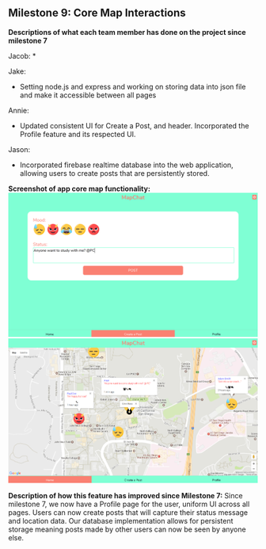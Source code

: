 ## Milestone 9: Core Map Interactions

**Descriptions of what each team member has done on the project since milestone 7**

Jacob:
*

Jake:
* Setting node.js and express and working on storing data into json file and
make it accessible between all pages

Annie:
* Updated consistent UI for Create a Post, and header. Incorporated the Profile feature and its respected UI.

Jason:
* Incorporated firebase realtime database into the web application, allowing users to create posts that are persistently stored.

**Screenshot of app core map functionality:**
![Screenshot1](/milestone9screenshot1.png)
![Screenshot2](/milestone9screenshot2.png)

**Description of how this feature has improved since Milestone 7:**
Since milestone 7, we now have a Profile page for the user, uniform UI across all pages. Users can now create posts that will capture their status message and location data. Our database implementation allows for persistent storage meaning posts made by other users can now be seen by anyone else.

